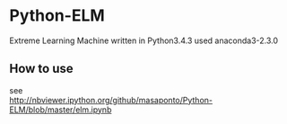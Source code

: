 # Python-ELM
Extreme Learning Machine written in Python3.4.3
used anaconda3-2.3.0

## How to use
see  
http://nbviewer.ipython.org/github/masaponto/Python-ELM/blob/master/elm.ipynb
